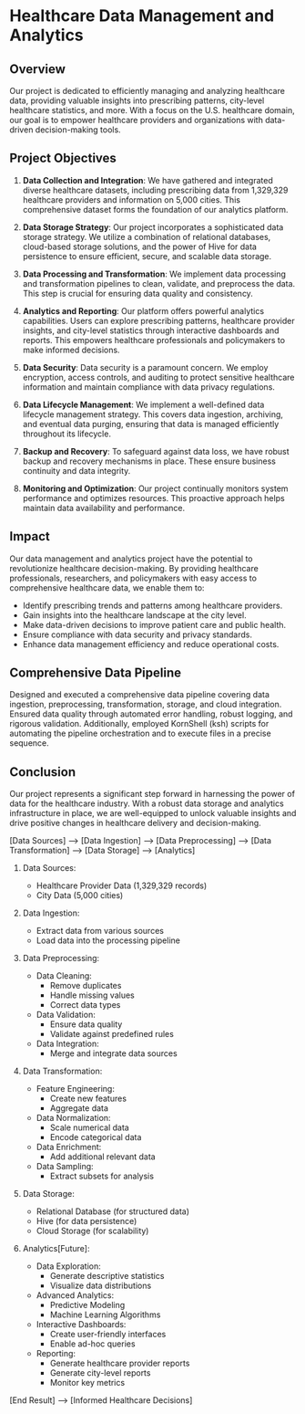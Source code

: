 # Healthcare Data Management and Analytics


## Overview

Our project is dedicated to efficiently managing and analyzing healthcare data, providing valuable insights into prescribing patterns, city-level healthcare statistics, and more. With a focus on the U.S. healthcare domain, our goal is to empower healthcare providers and organizations with data-driven decision-making tools.

## Project Objectives

1. **Data Collection and Integration**: We have gathered and integrated diverse healthcare datasets, including prescribing data from 1,329,329 healthcare providers and information on 5,000 cities. This comprehensive dataset forms the foundation of our analytics platform.

2. **Data Storage Strategy**: Our project incorporates a sophisticated data storage strategy. We utilize a combination of relational databases, cloud-based storage solutions, and the power of Hive for data persistence to ensure efficient, secure, and scalable data storage.

3. **Data Processing and Transformation**: We implement data processing and transformation pipelines to clean, validate, and preprocess the data. This step is crucial for ensuring data quality and consistency.

4. **Analytics and Reporting**: Our platform offers powerful analytics capabilities. Users can explore prescribing patterns, healthcare provider insights, and city-level statistics through interactive dashboards and reports. This empowers healthcare professionals and policymakers to make informed decisions.

5. **Data Security**: Data security is a paramount concern. We employ encryption, access controls, and auditing to protect sensitive healthcare information and maintain compliance with data privacy regulations.

6. **Data Lifecycle Management**: We implement a well-defined data lifecycle management strategy. This covers data ingestion, archiving, and eventual data purging, ensuring that data is managed efficiently throughout its lifecycle.

7. **Backup and Recovery**: To safeguard against data loss, we have robust backup and recovery mechanisms in place. These ensure business continuity and data integrity.

8. **Monitoring and Optimization**: Our project continually monitors system performance and optimizes resources. This proactive approach helps maintain data availability and performance.

## Impact

Our data management and analytics project have the potential to revolutionize healthcare decision-making. By providing healthcare professionals, researchers, and policymakers with easy access to comprehensive healthcare data, we enable them to:

- Identify prescribing trends and patterns among healthcare providers.
- Gain insights into the healthcare landscape at the city level.
- Make data-driven decisions to improve patient care and public health.
- Ensure compliance with data security and privacy standards.
- Enhance data management efficiency and reduce operational costs.

## Comprehensive Data Pipeline

Designed and executed a comprehensive data pipeline covering data ingestion, preprocessing, transformation, storage, and cloud integration. Ensured data quality through automated error handling, robust logging, and rigorous validation. Additionally, employed KornShell (ksh) scripts for automating the pipeline orchestration and to execute files in a precise sequence.

## Conclusion

Our project represents a significant step forward in harnessing the power of data for the healthcare industry. With a robust data storage and analytics infrastructure in place, we are well-equipped to unlock valuable insights and drive positive changes in healthcare delivery and decision-making.




[Data Sources] --> [Data Ingestion] --> [Data Preprocessing] --> [Data Transformation] --> [Data Storage] --> [Analytics]

1. Data Sources:
   - Healthcare Provider Data (1,329,329 records)
   - City Data (5,000 cities)
   
2. Data Ingestion:
   - Extract data from various sources
   - Load data into the processing pipeline

3. Data Preprocessing:
   - Data Cleaning:
     - Remove duplicates
     - Handle missing values
     - Correct data types
   - Data Validation:
     - Ensure data quality
     - Validate against predefined rules
   - Data Integration:
     - Merge and integrate data sources

4. Data Transformation:
   - Feature Engineering:
     - Create new features
     - Aggregate data
   - Data Normalization:
     - Scale numerical data
     - Encode categorical data
   - Data Enrichment:
     - Add additional relevant data
   - Data Sampling:
     - Extract subsets for analysis

5. Data Storage:
   - Relational Database (for structured data)
   - Hive (for data persistence)
   - Cloud Storage (for scalability)
   
6. Analytics[Future]:
   - Data Exploration:
     - Generate descriptive statistics
     - Visualize data distributions
   - Advanced Analytics:
     - Predictive Modeling
     - Machine Learning Algorithms
   - Interactive Dashboards:
     - Create user-friendly interfaces
     - Enable ad-hoc queries
   - Reporting:
     - Generate healthcare provider reports
     - Generate city-level reports
     - Monitor key metrics

[End Result] --> [Informed Healthcare Decisions]
